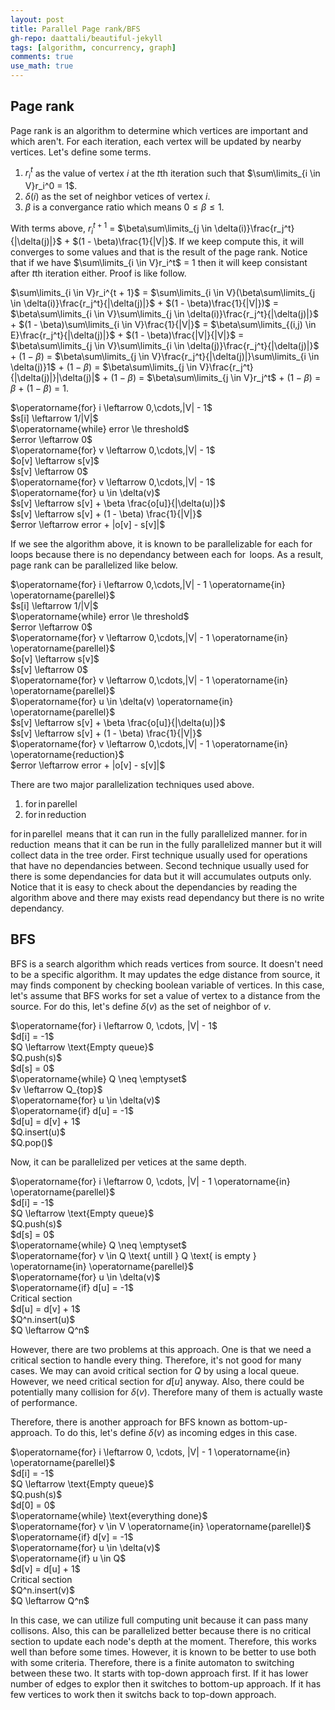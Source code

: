 ```yaml
---
layout: post
title: Parallel Page rank/BFS
gh-repo: daattali/beautiful-jekyll
tags: [algorithm, concurrency, graph]
comments: true
use_math: true
---
```


## Page rank
Page rank is an algorithm to determine which vertices are important and which aren't.
For each iteration, each vertex will be updated by nearby vertices.
Let's define some terms.
1. $r_i^t$ as the value of vertex $i$ at the $t$th iteration such that $\sum\limits_{i \in V}r_i^0 = 1$.
2. $\delta(i)$ as the set of neighbor vetices of vertex $i$.
3. $\beta$ is a convergance ratio which means $0 \le \beta \le 1$.

With terms above, $r_i^{t + 1}$ $=$ $\beta\sum\limits_{j \in \delta(i)}\frac{r_j^t}{|\delta(j)|}$ $+$ $(1 - \beta)\frac{1}{|V|}$.
If we keep compute this, it will converges to some values and that is the result of the page rank.
Notice that if we have $\sum\limits_{i \in V}r_i^t$ $=$ $1$ then it will keep consistant after $t$th iteration either.
Proof is like follow.

$\sum\limits_{i \in V}r_i^{t + 1}$
$=$ $\sum\limits_{i \in V}(\beta\sum\limits_{j \in \delta(i)}\frac{r_j^t}{|\delta(j)|}$ $+$ $(1 - \beta)\frac{1}{|V|})$
$=$ $\beta\sum\limits_{i \in V}\sum\limits_{j \in \delta(i)}\frac{r_j^t}{|\delta(j)|}$ $+$ $(1 - \beta)\sum\limits_{i \in V}\frac{1}{|V|}$
$=$ $\beta\sum\limits_{(i,j) \in E}\frac{r_j^t}{|\delta(j)|}$ $+$ $(1 - \beta)\frac{|V|}{|V|}$
$=$ $\beta\sum\limits_{j \in V}\sum\limits_{i \in \delta(j)}\frac{r_j^t}{|\delta(j)|}$ $+$ $(1 - \beta)$
$=$ $\beta\sum\limits_{j \in V}\frac{r_j^t}{|\delta(j)|}\sum\limits_{i \in \delta(j)}1$ $+$ $(1 - \beta)$
$=$ $\beta\sum\limits_{j \in V}\frac{r_j^t}{|\delta(j)|}|\delta(j)|$ $+$ $(1 - \beta)$
$=$ $\beta\sum\limits_{j \in V}r_j^t$ $+$ $(1 - \beta)$
$=$ $\beta$ $+$ $(1 - \beta)$ $=$ $1$.

<div class="alg">
    $\operatorname{for} i \leftarrow 0,\cdots,|V| - 1$<br>
    <div class="alg">
        $s[i] \leftarrow 1/|V|$<br>
    </div>
    $\operatorname{while} error \le threshold$<br>
    <div class="alg">
        $error \leftarrow 0$<br>
        $\operatorname{for} v \leftarrow 0,\cdots,|V| - 1$<br>
        <div class="alg">
            $o[v] \leftarrow s[v]$<br>
            $s[v] \leftarrow 0$<br>
        </div>
        $\operatorname{for} v \leftarrow 0,\cdots,|V| - 1$<br>
        <div class="alg">
            $\operatorname{for} u \in \delta(v)$<br>
            <div class="alg">
                $s[v] \leftarrow s[v] + \beta \frac{o[u]}{|\delta(u)|}$<br>
            </div>
            $s[v] \leftarrow s[v] + (1 - \beta) \frac{1}{|V|}$<br>
            $error \leftarrow error + |o[v] - s[v]|$<br>
        </div>
    </div>
</div>

If we see the algorithm above, it is known to be parallelizable for each $\operatorname{for}$ loops because there is no dependancy between each $\operatorname{for}$ loops.
As a result, page rank can be parallelized like below.

<div class="alg">
    $\operatorname{for} i \leftarrow 0,\cdots,|V| - 1 \operatorname{in} \operatorname{parellel}$<br>
    <div class="alg">
        $s[i] \leftarrow 1/|V|$<br>
    </div>
    $\operatorname{while} error \le threshold$<br>
    <div class="alg">
        $error \leftarrow 0$<br>
        $\operatorname{for} v \leftarrow 0,\cdots,|V| - 1 \operatorname{in} \operatorname{parellel}$<br>
        <div class="alg">
            $o[v] \leftarrow s[v]$<br>
            $s[v] \leftarrow 0$<br>
        </div>
        $\operatorname{for} v \leftarrow 0,\cdots,|V| - 1 \operatorname{in} \operatorname{parellel}$<br>
        <div class="alg">
            $\operatorname{for} u \in \delta(v) \operatorname{in} \operatorname{parellel}$<br>
            <div class="alg">
                $s[v] \leftarrow s[v] + \beta \frac{o[u]}{|\delta(u)|}$<br>
            </div>
            $s[v] \leftarrow s[v] + (1 - \beta) \frac{1}{|V|}$<br>
        </div>
        $\operatorname{for} v \leftarrow 0,\cdots,|V| - 1 \operatorname{in} \operatorname{reduction}$<br>
        <div class="alg">
            $error \leftarrow error + |o[v] - s[v]|$<br>
        </div>
    </div>
</div>

There are two major parallelization techniques used above.
1. $\operatorname{for} \operatorname{in} \operatorname{parellel}$<br>
2. $\operatorname{for} \operatorname{in} \operatorname{reduction}$<br>

$\operatorname{for} \operatorname{in} \operatorname{parellel}$ means that it can run in the fully parallelized manner.
$\operatorname{for} \operatorname{in} \operatorname{reduction}$ means that it can be run in the fully parallelized manner but it will collect data in the tree order.
First technique usually used for operations that have no dependancies between.
Second technique usually used for there is some dependancies for data but it will accumulates outputs only.
Notice that it is easy to check about the dependancies by reading the algorithm above and there may exists read dependancy but there is no write dependancy.

## BFS

BFS is a search algorithm which reads vertices from source.
It doesn't need to be a specific algorithm.
It may updates the edge distance from source, it may finds component by checking boolean variable of vertices.
In this case, let's assume that BFS works for set a value of vertex to a distance from the source.
For do this, let's define $\delta(v)$ as the set of neighbor of $v$.

<div class="alg">
    $\operatorname{for} i \leftarrow 0, \cdots, |V| - 1$<br>
    <div class="alg">
        $d[i] = -1$<br>
    </div>
    $Q \leftarrow \text{Empty queue}$<br>
    $Q.push(s)$<br>
    $d[s] = 0$<br>
    $\operatorname{while} Q \neq \emptyset$<br>
    <div class="alg">
        $v \leftarrow Q_{top}$<br>
        $\operatorname{for} u \in \delta(v)$<br>
        <div class="alg">
            $\operatorname{if} d[u] = -1$<br>
            <div class="alg">
                $d[u] = d[v] + 1$<br>
                $Q.insert(u)$
            </div>
        </div>
        $Q.pop()$
    </div>
</div>

Now, it can be parallelized per vetices at the same depth.

<div class="alg">
    $\operatorname{for} i \leftarrow 0, \cdots, |V| - 1 \operatorname{in} \operatorname{parellel}$<br>
    <div class="alg">
        $d[i] = -1$<br>
    </div>
    $Q \leftarrow \text{Empty queue}$<br>
    $Q.push(s)$<br>
    $d[s] = 0$<br>
    $\operatorname{while} Q \neq \emptyset$<br>
    <div class="alg">
        $\operatorname{for} v \in Q \text{ untill } Q \text{ is empty } \operatorname{in} \operatorname{parellel}$<br>
        <div class="alg">
            $\operatorname{for} u \in \delta(v)$<br>
            <div class="alg">
                $\operatorname{if} d[u] = -1$<br>
                <div class="alg">
                    Critical section<br>
                    <div class="alg">
                        $d[u] = d[v] + 1$<br>
                        $Q^n.insert(u)$
                    </div>
                </div>
            </div>
        </div>
        $Q \leftarrow Q^n$
    </div>
</div>

However, there are two problems at this approach.
One is that we need a critical section to handle every thing.
Therefore, it's not good for many cases.
We may can avoid critical section for $Q$ by using a local queue.
However, we need critical section for $d[u]$ anyway.
Also, there could be potentially many collision for $\delta(v)$.
Therefore many of them is actually waste of performance.

Therefore, there is another approach for BFS known as bottom-up-approach.
To do this, let's define $\delta(v)$ as incoming edges in this case.

<div class="alg">
    $\operatorname{for} i \leftarrow 0, \cdots, |V| - 1 \operatorname{in} \operatorname{parellel}$<br>
    <div class="alg">
        $d[i] = -1$<br>
    </div>
    $Q \leftarrow \text{Empty queue}$<br>
    $Q.push(s)$<br>
    $d[0] = 0$<br>
    $\operatorname{while} \text{everything done}$<br>
    <div class="alg">
        $\operatorname{for} v \in V \operatorname{in} \operatorname{parellel}$<br>
        <div class="alg">
            $\operatorname{if} d[v] = -1$<br>
            <div class="alg">
                $\operatorname{for} u \in \delta(v)$<br>
                <div class="alg">
                    $\operatorname{if} u \in Q$<br>
                    <div class="alg">
                        $d[v] = d[u] + 1$<br>
                        Critical section<br>
                        <div class="alg">
                            $Q^n.insert(v)$
                        </div>
                    </div>
                </div>
            </div>
        </div>
        $Q \leftarrow Q^n$
    </div>
</div>

In this case, we can utilize full computing unit because it can pass many collisons.
Also, this can be parallelized better because there is no critical section to update each node's depth at the moment.
Therefore, this works well than before some times.
However, it is known to be better to use both with some criteria.
Therefore, there is a finite automaton to switching between these two.
It starts with top-down approach first.
If it has lower number of edges to explor then it switches to bottom-up approach.
If it has few vertices to work then it switchs back to top-down approach.

